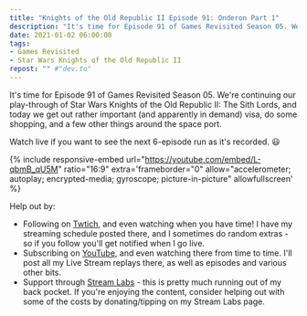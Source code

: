 ```yaml
---
title: "Knights of the Old Republic II Episode 91: Onderon Part 1"
description: "It's time for Episode 91 of Games Revisited Season 05. We're continuing our play-through of Star Wars Knights of the Old Republic II: The Sith Lords, and today we get out rather important (and apparently in demand) visa, do some shopping, and a few other things around the space port."
date: 2021-01-02 06:00:00
tags:
- Games Revisited
- Star Wars Knights of the Old Republic II
repost: "" #"dev.to"
---
```


It's time for Episode 91 of Games Revisited Season 05. We're continuing our play-through of Star Wars Knights of the Old Republic II: The Sith Lords, and today we get out rather important (and apparently in demand) visa, do some shopping, and a few other things around the space port.

Watch live if you want to see the next 6-episode run as it's recorded. :smiley:
<!--more-->

{% include responsive-embed url="https://youtube.com/embed/L-qbmB_qU5M" ratio="16:9" extra='frameborder="0" allow="accelerometer; autoplay; encrypted-media; gyroscope; picture-in-picture" allowfullscreen' %}

Help out by:
 * Following on [Twtich](https://twitch.tv/AnonJr_Live), and even watching when you have time! I have my streaming schedule posted there, and I sometimes do random extras - so if you follow you'll get notified when I go live.
 * Subscribing on [YouTube](http://www.youtube.com/channel/UCXafqhKHbkSUIrq0LAuu0tw), and even watching there from time to time. I'll post all my Live Stream replays there, as well as episodes and various other bits.
 * Support through [Stream Labs](https://streamlabs.com/anonjr_live) - this is pretty much running out of my back pocket. If you're enjoying the content, consider helping out with some of the costs by donating/tipping on my Stream Labs page.